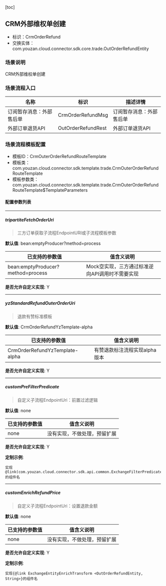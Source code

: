 [toc]

## CRM外部维权单创建
- 标识：CrmOrderRefund
- 交换实体：com.youzan.cloud.connector.sdk.core.trade.OutOrderRefundEntity
### 场景说明
CRM外部维权单创建
### 场景流程入口

名称 | 标识 | 描述详情
---|---|---
订阅暂存消息：外部售后单 | CrmOrderRefundMsg | 订阅暂存消息：外部售后单
外部订单退货API | OutOrderRefundRest | 外部订单退货API

### 场景流程模板配置
- 模板ID：CrmOuterOrderRefundRouteTemplate
- 模板类：com.youzan.cloud.connector.sdk.template.trade.CrmOuterOrderRefundRouteTemplate
- 模板参数类：com.youzan.cloud.connector.sdk.template.trade.CrmOuterOrderRefundRouteTemplate$TemplateParameters

#### 配置参数列表

---
##### tripartiteFetchOrderUri
> 三方订单获取子流程EndpointURI或子流程模板参数

**默认值**: bean:emptyProducer?method=process

已支持的参数值 | 值含义说明
---|---
bean:emptyProducer?method=process | Mock空实现，三方通过标准逆向API调用时不需要实现

**是否允许自定义实现**: Y

---
##### yzStandardRefundOuterOrderUri
> 退款有赞标准模板

**默认值**: CrmOrderRefundYzTemplate-alpha

已支持的参数值 | 值含义说明
---|---
CrmOrderRefundYzTemplate-alpha | 有赞退款标注流程实现alpha版本

**是否允许自定义实现**: Y

---
##### customPreFilterPredicate
> 自定义子流程EndpointUri：前置过滤逻辑

**默认值**: none

已支持的参数值 | 值含义说明
---|---
none | 没有实现，不做处理，预留扩展

**是否允许自定义实现**: Y


**定制示例**:
```
实现@link(com.youzan.cloud.connector.sdk.api.common.ExchangeFilterPredicate)的组件名
```
---
##### customEnrichRefundPrice
> 自定义子流程EndpointUri：设置退款金额

**默认值**: none

已支持的参数值 | 值含义说明
---|---
none | 没有实现，不做处理，预留扩展

**是否允许自定义实现**: Y


**定制示例**:
```
实现{@link ExchangeEntityEnrichTransform <OutOrderRefundEntity, String>}的组件名
```

